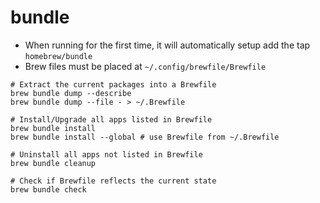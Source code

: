 # bundle

- When running for the first time, it will automatically setup add the tap `homebrew/bundle`
- Brew files must be placed at `~/.config/brewfile/Brewfile`

```shell
# Extract the current packages into a Brewfile
brew bundle dump --describe
brew bundle dump --file - > ~/.Brewfile

# Install/Upgrade all apps listed in Brewfile
brew bundle install
brew bundle install --global # use Brewfile from ~/.Brewfile

# Uninstall all apps not listed in Brewfile
brew bundle cleanup

# Check if Brewfile reflects the current state
brew bundle check
```
